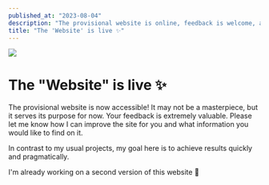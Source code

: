 ```yaml
---
published_at: "2023-08-04"
description: "The provisional website is online, feedback is welcome, and the focus is on achieving quick and practical results."
title: "The 'Website' is live ✨"
---
```


![](/images/blog/03-first-landing-page.png)

# The "Website" is live ✨
The provisional website is now accessible! It may not be a masterpiece, but it serves its purpose for now. Your feedback is extremely valuable. Please let me know how I can improve the site for you and what information you would like to find on it.

In contrast to my usual projects, my goal here is to achieve results quickly and pragmatically.

I'm already working on a second version of this website 👀